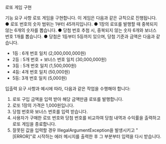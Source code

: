 로또 게임 구현

기능 요구 사항
로또 게임을 구현합니다. 이 게임은 다음과 같은 규칙으로 진행됩니다.
● 로또 번호의 숫자 범위는 1부터 45까지입니다.
● 1장의 로또를 발행할 때 중복되지 않는 6개의 숫자를 뽑습니다.
● 당첨 번호 추첨 시, 중복되지 않는 숫자 6개와 보너스 번호 1개를 뽑습니다.
● 당첨은 1등부터 5등까지 있으며, 당첨 기준과 금액은 다음과 같습니다.
 - 1등 : 6개 번호 일치 (2,000,000,000원)
 - 2등 : 5개 번호 + 보너스 번호 일치 (30,000,000원)
 - 3등 : 5개 번호 일치 (1,500,000원)
 - 4등: 4개 번호 일치 (50,000원)
 - 5등: 3개 번호 일치 (5,000원)

입출력 요구 사항과 예시에 따라, 다음과 같은 작업을 수행해야 합니다:

1. 로또 구입 금액을 입력 받아 해당 금액만큼 로또를 발행합니다.
2. 로또 1장의 가격은 1,000원입니다.
3. 당첨 번호와 보너스 번호를 입력 받습니다. 
4. 사용자가 구매한 로또 번호와 당첨 번호를 비교하여 당첨 내역과 수익률을 출력하고 로또 게임을 종료합니다. 
5. 잘못된 값을 입력할 경우 IllegalArgumentException을 발생시키고 
   "[ERROR]"로 시작하는 에러 메시지를 출력한 후 그 부분부터 입력을 다시 받습니다.